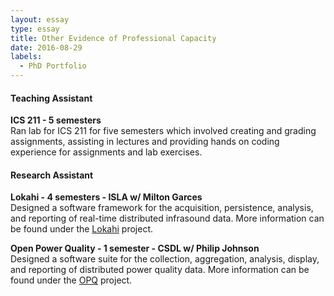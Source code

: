 ```yaml
---
layout: essay    
type: essay    
title: Other Evidence of Professional Capacity  
date: 2016-08-29  
labels:  
  - PhD Portfolio
---
```


#### Teaching Assistant
**ICS 211 - 5 semesters**  
Ran lab for ICS 211 for five semesters which involved creating and grading assignments, assisting in lectures and
providing hands on coding experience for assignments and lab exercises.

#### Research Assistant
**Lokahi - 4 semesters - ISLA w/ Milton Garces**  
Designed a software framework for the acquisition, persistence, analysis, and reporting of real-time distributed 
infrasound data. More information can be found under the [Lokahi]() project.

**Open Power Quality - 1 semester - CSDL w/ Philip Johnson**  
Designed a software suite for the collection, aggregation, analysis, display, and reporting of distributed power quality 
data. More information can be found under the [OPQ]() project.